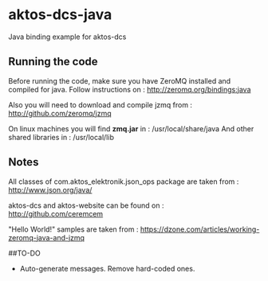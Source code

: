 # aktos-dcs-java
Java binding example for aktos-dcs

## Running the code
Before running the code, make sure you have ZeroMQ installed and compiled for java.
Follow instructions on : http://zeromq.org/bindings:java

Also you will need to download and compile jzmq from : http://github.com/zeromq/jzmq

On linux machines you will find **zmq.jar** in : /usr/local/share/java
And other shared libraries in : /usr/local/lib


## Notes
All classes of com.aktos_elektronik.json_ops package are taken from :
http://www.json.org/java/

aktos-dcs and aktos-website can be found on : http://github.com/ceremcem

"Hello World!" samples are taken from : https://dzone.com/articles/working-zeromq-java-and-jzmq

##TO-DO
- Auto-generate messages. Remove hard-coded ones.
